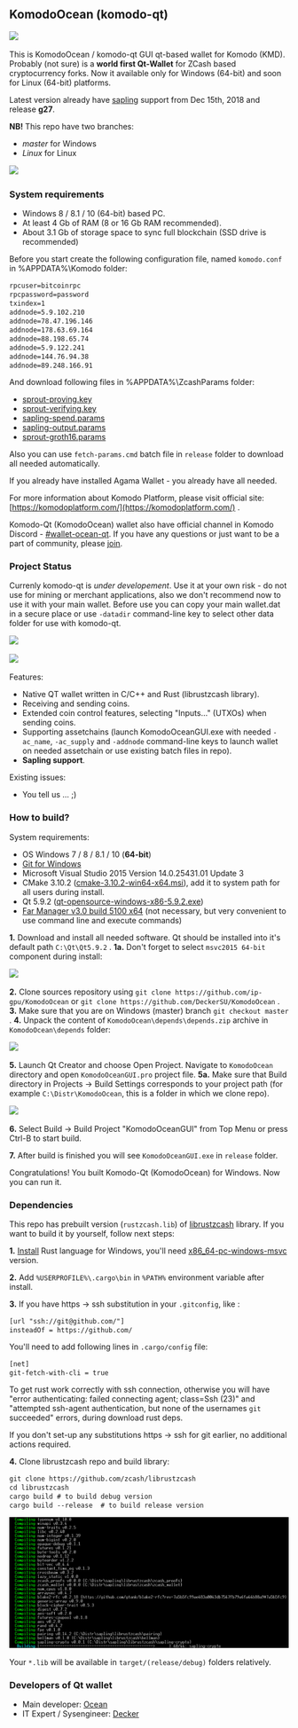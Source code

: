 ## KomodoOcean (komodo-qt) ##

![](./images/image00.png)

This is KomodoOcean / komodo-qt GUI qt-based wallet for Komodo (KMD). Probably (not sure) is a **world first Qt-Wallet** for ZCash based cryptocurrency forks. Now it available only for Windows (64-bit) and soon for Linux (64-bit) platforms.

Latest version already have [sapling](https://komodoplatform.com/sapling-unifying-blockchain-technology/) support from Dec 15th, 2018 and release **g27**.

**NB!** This repo have two branches:

- *master* for Windows
- *Linux* for Linux

![](./images/image01.png)

### System requirements ###

- Windows 8 / 8.1 / 10 (64-bit) based PC.
- At least 4 Gb of RAM (8 or 16 Gb RAM recommended).
- About 3.1 Gb of storage space to sync full blockchain (SSD drive is recommended)

Before you start create the following configuration file, named `komodo.conf` in %APPDATA%\Komodo folder:

    rpcuser=bitcoinrpc
    rpcpassword=password
    txindex=1
    addnode=5.9.102.210
    addnode=78.47.196.146
    addnode=178.63.69.164
    addnode=88.198.65.74
    addnode=5.9.122.241
    addnode=144.76.94.38
    addnode=89.248.166.91

And download following files in %APPDATA%\ZcashParams folder: 

- [sprout-proving.key](https://z.cash/downloads/sprout-proving.key)
- [sprout-verifying.key](https://z.cash/downloads/sprout-verifying.key)
- [sapling-spend.params](https://z.cash/downloads/sapling-spend.params)
- [sapling-output.params](https://z.cash/downloads/sapling-output.params)
- [sprout-groth16.params](https://z.cash/downloads/sprout-groth16.params)

Also you can use `fetch-params.cmd` batch file in `release` folder to download all needed automatically.

If you already have installed Agama Wallet - you already have all needed. 

For more information about Komodo Platform, please visit official site: [https://komodoplatform.com/](https://komodoplatform.com/) . 

Komodo-Qt (KomodoOcean) wallet also have official channel in Komodo Discord - [#wallet-ocean-qt](https://discord.gg/U5WWaJR). If you have any questions or just want to be a part of community, please [join](https://discord.gg/U5WWaJR).

### Project Status ###

Currenly komodo-qt is *under developement*. Use it at your own risk - do not use for mining or merchant applications, also we don't recommend now to use it with your main wallet. Before use you can copy your main wallet.dat in a secure place or use `-datadir` command-line key to select other data folder for use with komodo-qt.

![](./images/image02.png)

![](./images/image03.png)

Features:

- Native QT wallet written in C/C++ and Rust (librustzcash library).
- Receiving and sending coins.
- Extended coin control features, selecting "Inputs..." (UTXOs) when sending coins.
- Supporting assetchains (launch KomodoOceanGUI.exe with needed `-ac_name`, `-ac_supply` and `-addnode` command-line keys to launch wallet on needed assetchain or use existing batch files in repo).
- **Sapling support**.


Existing issues:

- You tell us ... ;)

### How to build? ###

System requirements:

- OS Windows 7 / 8 / 8.1 / 10 (**64-bit**)
- [Git for Windows](https://git-scm.com/download/win)
- Microsoft Visual Studio 2015 Version 14.0.25431.01 Update 3
- CMake 3.10.2 ([cmake-3.10.2-win64-x64.msi](https://cmake.org/files/v3.10/cmake-3.10.2-win64-x64.msi)), add it to system path for all users during install.
- Qt 5.9.2 ([qt-opensource-windows-x86-5.9.2.exe](https://download.qt.io/official_releases/qt/5.9/5.9.2/qt-opensource-windows-x86-5.9.2.exe))
- [Far Manager v3.0 build 5100 x64](https://www.farmanager.com/download.php?l=en) (not necessary, but very convenient to use command line and execute commands)

**1.** Download and install all needed software. Qt should be installed into it's default path `C:\Qt\Qt5.9.2` . 
**1a.** Don't forget to select `msvc2015 64-bit` component during install:

![](./images/install_02.png)

**2.** Clone sources repository using `git clone https://github.com/ip-gpu/KomodoOcean` or `git clone https://github.com/DeckerSU/KomodoOcean` .
**3.** Make sure that you are on Windows (master) branch `git checkout master` .
**4.** Unpack the content of `KomodoOcean\depends\depends.zip` archive in `KomodoOcean\depends` folder:

![](./images/install_01.png)

**5.** Launch Qt Creator and choose Open Project. Navigate to `KomodoOcean` directory and open `KomodoOceanGUI.pro` project file.
**5a.** Make sure that Build directory in Projects -> Build Settings corresponds to your project path (for example `C:\Distr\KomodoOcean`, this is a folder in which we clone repo).

![](./images/install_03.png)

**6.** Select Build -> Build Project "KomodoOceanGUI" from Top Menu or press Ctrl-B to start build.

**7.** After build is finished you will see ```KomodoOceanGUI.exe``` in ```release``` folder.

Congratulations! You built Komodo-Qt (KomodoOcean) for Windows. Now you can run it. 

### Dependencies ###

This repo has prebuilt version (`rustzcash.lib`) of [librustzcash](https://github.com/zcash/librustzcash) library. If you want to build it by yourself, follow next steps:

**1.** [Install](https://www.rust-lang.org/tools/install) Rust language for Windows, you'll need [x86_64-pc-windows-msvc](https://static.rust-lang.org/rustup/dist/x86_64-pc-windows-msvc/rustup-init.exe) version. 

**2.** Add `%USERPROFILE%\.cargo\bin` in `%PATH%` environment variable after install.

**3.** If you have https -> ssh substitution in your `.gitconfig`, like :

	[url "ssh://git@github.com/"]
	insteadOf = https://github.com/

You'll need to add following lines in `.cargo/config` file:

    [net]
    git-fetch-with-cli = true
    
To get rust work correctly with ssh connection, otherwise you will have "error authenticating: failed connecting agent; class=Ssh (23)" and "attempted ssh-agent authentication, but none of the usernames `git` succeeded" errors, during download rust deps.

If you don't set-up any substitutions https -> ssh for git earlier, no additional actions required.

**4.** Clone librustzcash repo and build library:

    git clone https://github.com/zcash/librustzcash
    cd librustzcash
    cargo build # to build debug version
	cargo build --release  # to build release version

![](./images/install_04.png)

Your `*.lib` will be available in `target/(release/debug)` folders relatively.

### Developers of Qt wallet ###

- Main developer: [Ocean](https://github.com/ip-gpu)
- IT Expert / Sysengineer: [Decker](https://deckersu.github.io/) 